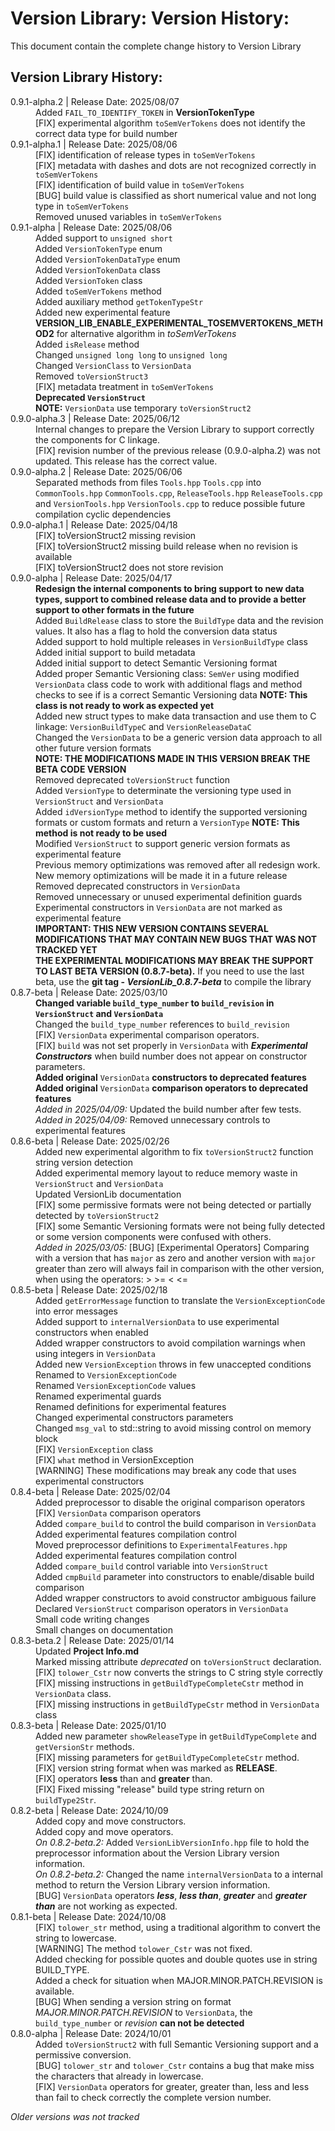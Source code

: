 # Version Library: Version History:

This document contain the complete change history to Version Library

## Version Library History:

<!-- Version Library History Table: -->
<head>
    <link rel="stylesheet" href="Libraries/VersionLib/VersionLib/Docs/CSS/ReleaseNotes.css">
    <link rel="stylesheet" href="./CSS/ReleaseNotes.css">
</head>
<dl>
    <!-- 0.9.1-alpha.2 (2025/08/07) -->
    <dt><version-data>0.9.1-alpha.2</version-data> | Release Date: 2025/08/07</dt>
    <dd>Added <code>FAIL_TO_IDENTIFY_TOKEN</code> in <strong>VersionTokenType</strong></dd>
    <dd><fix-alert>[FIX]</fix-alert> experimental algorithm <code>toSemVerTokens</code> does not identify the correct data type for build number</dd>
    <!-- 0.9.1-alpha.1 (2025/08/06) -->
    <dt><version-data>0.9.1-alpha.1</version-data> | Release Date: 2025/08/06</dt>
    <dd><fix-alert>[FIX]</fix-alert> identification of release types in <code>toSemVerTokens</code></dd>
    <dd><fix-alert>[FIX]</fix-alert> metadata with dashes and dots are not recognized correctly in <code>toSemVerTokens</code></dd>
    <dd><fix-alert>[FIX]</fix-alert> identification of build value in <code>toSemVerTokens</code></dd>
    <dd><bug-alert>[BUG]</bug-alert> build value is classified as short numerical value and not long type in <code>toSemVerTokens</code></dd>
    <dd>Removed unused variables in <code>toSemVerTokens</code></dd>
    <!-- 0.9.1-alpha (2025/08/06) -->
    <dt><version-data>0.9.1-alpha</version-data> | Release Date: 2025/08/06</dt>
    <dd>Added support to <code>unsigned short</code></dd>
    <dd>Added <code>VersionTokenType</code> enum</dd>
    <dd>Added <code>VersionTokenDataType</code> enum</dd>
    <dd>Added <code>VersionTokenData</code> class</dd>
    <dd>Added <code>VersionToken</code> class</dd>
    <dd>Added <code>toSemVerTokens</code> method</dd>
    <dd>Added auxiliary method <code>getTokenTypeStr</code></dd>
    <dd>Added new experimental feature <strong>VERSION_LIB_ENABLE_EXPERIMENTAL_TOSEMVERTOKENS_METHOD2</strong> for alternative algorithm in <i>toSemVerTokens</i></dd>
    <dd>Added <code>isRelease</code> method</dd>
    <dd>Changed <code>unsigned long long</code> to <code>unsigned long</code></dd>
    <dd>Changed <code>VersionClass</code> to <code>VersionData</code></dd>
    <dd>Removed <code>toVersionStruct3</code></dd>
    <dd><fix-alert>[FIX]</fix-alert> metadata treatment in <code>toSemVerTokens</code></dd>
    <dd><strong>Deprecated <code>VersionStruct</code></strong></dd>
    <dd><strong>NOTE:</strong> <code>VersionData</code> use temporary <code>toVersionStruct2</code></dd>
    <!-- 0.9.0-alpha.3 (2025/06/12) -->
    <dt><version-data>0.9.0-alpha.3</version-data> | Release Date: 2025/06/12</dt>
    <dd>Internal changes to prepare the Version Library to support correctly the components for C linkage.</dd>
    <dd><fix-alert>[FIX]</fix-alert> revision number of the previous release (0.9.0-alpha.2) was not updated. This release has the correct value.</dd>
    <!-- 0.9.0-alpha.2 (2025/06/06) -->
    <dt><version-data>0.9.0-alpha.2</version-data> | Release Date: 2025/06/06</dt>
    <dd>Separated methods from files <code>Tools.hpp</code> <code>Tools.cpp</code> into <code>CommonTools.hpp</code> <code>CommonTools.cpp</code>, <code>ReleaseTools.hpp</code> <code>ReleaseTools.cpp</code> and <code>VersionTools.hpp</code> <code>VersionTools.cpp</code> to reduce possible future compilation cyclic dependencies</dd>
    <!-- 0.9.0-alpha.1 (2025/04/18) -->
    <dt><version-data>0.9.0-alpha.1</version-data> | Release Date: 2025/04/18</dt>
    <dd><fix-alert>[FIX]</fix-alert> toVersionStruct2 missing revision</dd>
    <dd><fix-alert>[FIX]</fix-alert> toVersionStruct2 missing build release when no revision is available</dd>
    <dd><fix-alert>[FIX]</fix-alert> toVersionStruct2 does not store revision</dd>
    <!-- 0.9.0-alpha (2025/04/17) -->
    <dt><version-data>0.9.0-alpha</version-data> | Release Date: 2025/04/17</dt>
    <dd><strong>Redesign the internal components to bring support to new data types, support to combined release data and to provide a better support to other formats in the future</strong></dd>
    <dd>Added <code>BuildRelease</code> class to store the <code>BuildType</code> data and the revision values. It also has a flag to hold the conversion data status</dd>
    <dd>Added support to hold multiple releases in <code>VersionBuildType</code> class</dd>
    <dd>Added initial support to build metadata</dd>
    <dd>Added initial support to detect Semantic Versioning format</dd>
    <dd>Added proper Semantic Versioning class: <code>SemVer</code> using modified <code>VersionData</code> class code to work with additional flags and method checks to see if is a correct Semantic Versioning data <strong>NOTE: This class is not ready to work as expected yet</strong></dd>
    <dd>Added new struct types to make data transaction and use them to C linkage: <code>VersionBuildTypeC</code> and <code>VersionReleaseDataC</code></dd>
    <dd>Changed the <code>VersionData</code> to be a generic version data approach to all other future version formats</dd>
    <dd><strong>NOTE: THE MODIFICATIONS MADE IN THIS VERSION BREAK THE BETA CODE VERSION</strong></dd>
    <dd>Removed deprecated <code>toVersionStruct</code> function</dd>
    <dd>Added <code>VersionType</code> to determinate the versioning type used in <code>VersionStruct</code> and <code>VersionData</code></dd>
    <dd>Added <code>idVersionType</code> method to identify the supported versioning formats or custom formats and return a <code>VersionType</code> <strong>NOTE: This method is not ready to be used</strong></dd>
    <dd>Modified <code>VersionStruct</code> to support generic version formats as experimental feature</dd>
    <dd>Previous memory optimizations was removed after all redesign work. New memory optimizations will be made it in a future release</dd>
    <dd>Removed deprecated constructors in <code>VersionData</code></dd>
    <dd>Removed unnecessary or unused experimental definition guards</dd>
    <dd>Experimental constructors in <code>VersionData</code> are not marked as experimental feature</dd>
    <dd><strong>IMPORTANT: THIS NEW VERSION CONTAINS SEVERAL MODIFICATIONS THAT MAY CONTAIN NEW BUGS THAT WAS NOT TRACKED YET</strong></dd>
    <dd><strong>THE EXPERIMENTAL MODIFICATIONS MAY BREAK THE SUPPORT TO LAST BETA VERSION (0.8.7-beta).</strong> If you need to use the last beta, use the <strong>git tag - <i>VersionLib_0.8.7-beta</i></strong> to compile the library</dd>
    <!-- 0.8.7-beta (2025/03/10) -->
    <dt><version-data>0.8.7-beta</version-data> | Release Date: 2025/03/10</dt>
    <dd><strong>Changed variable <code>build_type_number</code> to <code>build_revision</code> in <code>VersionStruct</code> and <code>VersionData</code></strong></dd>
    <dd>Changed the <code>build_type_number</code> references to <code>build_revision</code></dd>
    <dd><fix-alert>[FIX]</fix-alert> <code>VersionData</code> experimental comparison operators.</dd>
    <dd><fix-alert>[FIX]</fix-alert> <code>build</code> was not set properly in <code>VersionData</code> with <i><strong>Experimental Constructors</i></strong> when build number does not appear on constructor parameters.</dd>
    <dd><strong>Added original</strong> <code>VersionData</code> <strong>constructors to deprecated features</strong></dd>
    <dd><strong>Added original</strong> <code>VersionData</code> <strong>comparison operators to deprecated features</strong></dd>
    <dd><i>Added in 2025/04/09:</i> Updated the build number after few tests.</dd>
    <dd><i>Added in 2025/04/09:</i> Removed unnecessary controls to experimental features</dd>
    <!-- 0.8.6-beta (2025/02/26) -->
    <dt><version-data>0.8.6-beta</version-data> | Release Date: 2025/02/26</dt>
    <dd>Added new experimental algorithm to fix <code>toVersionStruct2</code> function string version detection</dd>
    <dd>Added experimental memory layout to reduce memory waste in <code>VersionStruct</code> and <code>VersionData</code></dd>
    <dd>Updated VersionLib documentation</dd>
    <dd><fix-alert>[FIX]</fix-alert> some permissive formats were not being detected or partially detected by <code>toVersionStruct2</code></dd>
    <dd><fix-alert>[FIX]</fix-alert> some Semantic Versioning formats were not being fully detected or some version components were confused with others.</dd>
    <dd><i>Added in 2025/03/05:</i> <bug-alert>[BUG]</bug-alert> [Experimental Operators] Comparing with a version that has <code>major</code> as zero and another version with <code>major</code> greater than zero will always fail in comparison with the other version, when using the operators: > >= < <=</dd>
    <!-- 0.8.5-beta (2025/02/18) -->
    <dt><version-data>0.8.5-beta</version-data> | Release Date: 2025/02/18</dt>
    <dd>Added <code>getErrorMessage</code> function to translate the <code>VersionExceptionCode</code> into error messages</dd>
    <dd>Added support to <code>internalVersionData</code> to use experimental constructors when enabled</dd>
    <dd>Added wrapper constructors to avoid compilation warnings when using integers in <code>VersionData</code></dd>
    <dd>Added new <code>VersionException</code> throws in few unaccepted conditions</dd>
    <dd>Renamed to <code>VersionExceptionCode</code></dd>
    <dd>Renamed <code>VersionExceptionCode</code> values</dd>
    <dd>Renamed experimental guards</dd>
    <dd>Renamed definitions for experimental features</dd>
    <dd>Changed experimental constructors parameters</dd>
    <dd>Changed <code>msg_val</code> to std::string to avoid missing control on memory block</dd>
    <dd><fix-alert>[FIX]</fix-alert> <code>VersionException</code> class</dd>
    <dd><fix-alert>[FIX]</fix-alert> <code>what</code> method in VersionException</dd>
    <dd><warning-alert>[WARNING]</warning-alert> These modifications may break any code that uses experimental constructors</dd>
    <!-- 0.8.4-beta (2025/02/04) -->
    <dt><version-data>0.8.4-beta</version-data> | Release Date: 2025/02/04</dt>
    <dd></dd>
    <dd>Added preprocessor to disable the original comparison operators</dd>
    <dd><fix-alert>[FIX]</fix-alert> <code>VersionData</code> comparison operators</dd>
    <dd>Added <code>compare_build</code> to control the build comparison in <code>VersionData</code></dd>
    <dd>Added experimental features compilation control</dd>
    <dd>Moved preprocessor definitions to <code>ExperimentalFeatures.hpp</code></dd>
    <dd>Added experimental features compilation control</dd>
    <dd>Added <code>compare_build</code> control variable into <code>VersionStruct</code></dd>
    <dd>Added <code>cmpBuild</code> parameter into constructors to enable/disable build comparison</dd>
    <dd>Added wrapper constructors to avoid constructor ambiguous failure</dd>
    <dd>Declared <code>VersionStruct</code> comparison operators in <code>VersionData</code></dd>
    <dd>Small code writing changes</dd>
    <dd>Small changes on documentation</dd>
    <!-- 0.8.3-beta.2 (2025/01/14) -->
    <dt><version-data>0.8.3-beta.2</version-data> | Release Date: 2025/01/14</dt>
    <dd>Updated <strong>Project Info.md</strong></dd>
    <dd>Marked missing attribute <i>deprecated</i> on <code>toVersionStruct</code> declaration.</dd>
    <dd><fix-alert>[FIX]</fix-alert> <code>tolower_Cstr</code> now converts the strings to C string style correctly</dd>
    <dd><fix-alert>[FIX]</fix-alert> missing instructions in <code>getBuildTypeCompleteCstr</code> method in <code>VersionData</code> class. </dd>
    <dd><fix-alert>[FIX]</fix-alert> missing instructions in <code>getBuildTypeCstr</code> method in <code>VersionData</code> class</dd>
    <!-- 0.8.3-beta (2025/01/10) -->
    <dt><version-data>0.8.3-beta</version-data> | Release Date: 2025/01/10</dt>
    <dd>Added new parameter <code>showReleaseType</code> in <code>getBuildTypeComplete</code> and <code>getVersionStr</code> methods.</dd>
    <dd><fix-alert>[FIX]</fix-alert> missing parameters for <code>getBuildTypeCompleteCstr</code> method.</dd>
    <dd><fix-alert>[FIX]</fix-alert> version string format when was marked as <strong>RELEASE</strong>.</dd>
    <dd><fix-alert>[FIX]</fix-alert> operators <strong>less</strong> than and <strong>greater</strong> than.</dd>
    <dd><fix-alert>[FIX]</fix-alert> Fixed missing "release" build type string return on <code>buildType2Str</code>.</dd>
    <!-- 0.8.2-beta (2024/10/09) -->
    <dt><version-data>0.8.2-beta</version-data> | Release Date: 2024/10/09</dt>
    <dd>Added copy and move constructors.</dd>
    <dd>Added copy and move operators.</dd>
    <dd><i>On 0.8.2-beta.2: </i>Added <code>VersionLibVersionInfo.hpp</code> file to hold the preprocessor information about the Version Library version information.</dd>
    <dd><i>On 0.8.2-beta.2: </i>Changed the name <code>internalVersionData</code> to a internal method to return the Version Library version information.</dd>
    <dd><bug-alert>[BUG]</bug-alert> <code>VersionData</code> operators <i><strong>less</strong></i>, <i><strong>less than</strong></i>, <i><strong>greater</strong></i> and <i><strong>greater than</strong></i> are not working as expected.</dd>
    <!-- 0.8.1-beta (2024/10/08) -->
    <dt><version-data>0.8.1-beta</version-data> | Release Date: 2024/10/08</dt>
    <dd><fix-alert>[FIX]</fix-alert> <code>tolower_str</code> method, using a traditional algorithm to convert the string to lowercase.</dd>
    <dd><warning-alert>[WARNING]</warning-alert> The method <code>tolower_Cstr</code> was not fixed.</dd>
    <dd>Added checking for possible quotes and double quotes use in string BUILD_TYPE.</dd>
    <dd>Added a check for situation when MAJOR.MINOR.PATCH.REVISION is available.</dd>
    <dd><bug-alert>[BUG]</bug-alert> When sending a version string on format <i>MAJOR.MINOR.PATCH.REVISION</i> to <code>VersionData</code>, the <code>build_type_number</code> or <i>revision</i> <strong>can not be detected</strong></dd>
    <!-- 0.8.0-alpha (2024/10/01) -->
    <dt><version-data>0.8.0-alpha</version-data> | Release Date: 2024/10/01</dt>
    <dd>Added <code>toVersionStruct2</code> with full Semantic Versioning support and a permissive conversion.</dd>
    <dd><bug-alert>[BUG]</bug-alert> <code>tolower_str</code> and <code>tolower_Cstr</code> contains a bug that make miss the characters that already in lowercase.</dd>
    <dd><fix-alert>[FIX]</fix-alert> <code>VersionData</code> operators for greater, greater than, less and less than fail to check correctly the complete version number.<dd>
</dl>

*Older versions was not tracked*